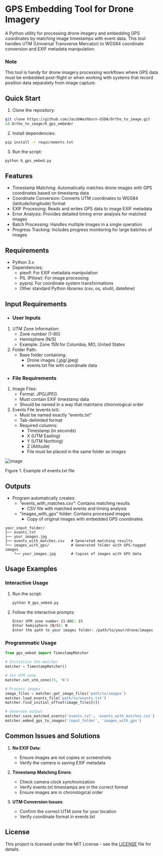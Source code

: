 # **GPS Embedding Tool for Drone Imagery**

A Python utility for processing drone imagery and embedding GPS coordinates by matching image timestamps with event data. This tool handles UTM (Universal Transverse Mercator) to WGS84 coordinate conversion and EXIF metadata manipulation.

### **Note**
This tool is handy for drone imagery processing workflows where GPS data must be embedded post-flight or when working with systems that record position data separately from image capture.

## Quick Start

1. Clone the repository:
```bash
git clone https://github.com/JacobWashburn-USDA/Ortho_to_image.git
cd Ortho_to_image/0_gps_embeder
```

2. Install dependencies:
```bash
pip install -r requirements.txt
```

3. Run the script:
```bash
python 0_gps_embed.py
```

## **Features**

- Timestamp Matching: Automatically matches drone images with GPS coordinates based on timestamp data
- Coordinate Conversion: Converts UTM coordinates to WGS84 (latitude/longitude) format
- EXIF Processing: Reads and writes GPS data to image EXIF metadata
- Error Analysis: Provides detailed timing error analysis for matched images
- Batch Processing: Handles multiple images in a single operation
- Progress Tracking: Includes progress monitoring for large batches of images

## **Requirements**

- Python 3.x
- Dependencies:
  - piexif: For EXIF metadata manipulation
  - PIL (Pillow): For image processing
  - pyproj: For coordinate system transformations
  - Other standard Python libraries (csv, os, shutil, datetime)

## **Input Requirements**

- ### **User Inputs**
1. UTM Zone Information:
    - Zone number (1-60)
    - Hemisphere (N/S)
    - Example: Zone 15N for Columbia, MO, United States
2. Folder Path:
    - Base folder containing:
      - Drone images (.jpg/.jpeg)
      - events.txt file with coordinate data
- ### **File Requirements**
1. Image Files:
    - Format: JPG/JPEG
    - Must contain EXIF timestamp data
    - Should be named in a way that maintains chronological order
2. Events File (events.txt):
    - Must be named exactly “events.txt”
    - Tab-delimited format
    - Required columns:
      - Timestamp (in seconds)
      - X (UTM Easting)
      - Y (UTM Northing)
      - Z (Altitude)
      - File must be placed in the same folder as images
     
![image](https://github.com/JacobWashburn-USDA/Ortho_to_image/blob/main/0_gps_embeder/images/img_events_txt.png?raw=true)

Figure 1. Example of events.txt file
      
## **Outputs**

- Program automatically creates:
  - “events_with_matches.csv”: Contains matching results
    - CSV file with matched events and timing analysis
  - “images_with_gps” folder: Contains processed images
    - Copy of original images with embedded GPS coordinates
```
your_input_folder/
├── events.txt
├── your_images.jpg
├── events_with_matches.csv   # Generated matching results
└── images_with_gps/          # Generated folder with GPS-tagged images
    └── your_images.jpg       # Copies of images with GPS data
```

## **Usage Examples**

### **Interactive Usage**

1. Run the script:
   ```bash
   python 0_gps_embed.py
   ```

2. Follow the interactive prompts:
   ```bash
   Enter UTM zone number (1-60): 15
   Enter hemisphere (N/S): N
   Enter the path to your images folder: /path/to/your/drone/images
   ```

### **Programmatic Usage**

```python
from gps_embed import TimestampMatcher

# Initialize the matcher
matcher = TimestampMatcher()

# Set UTM zone
matcher.set_utm_zone(15, 'N')

# Process images
image_files = matcher.get_image_files('path/to/images')
matcher.load_events_file('path/to/events.txt')
matcher.find_initial_offset(image_files[0])

# Generate output
matcher.save_matched_events('events.txt', 'events_with_matches.csv')
matcher.embed_gps_to_images('input_folder', 'images_with_gps')
```

## **Common Issues and Solutions**

1. **No EXIF Data**:
   - Ensure images are not copies or screenshots
   - Verify the camera is saving EXIF metadata

2. **Timestamp Matching Errors**:
   - Check camera clock synchronization
   - Verify events.txt timestamps are in the correct format
   - Ensure images are in chronological order

3. **UTM Conversion Issues**:
   - Confirm the correct UTM zone for your location
   - Verify coordinate format in events.txt
     
## **License**

This project is licensed under the MIT License - see the [LICENSE](LICENSE) file for details.
